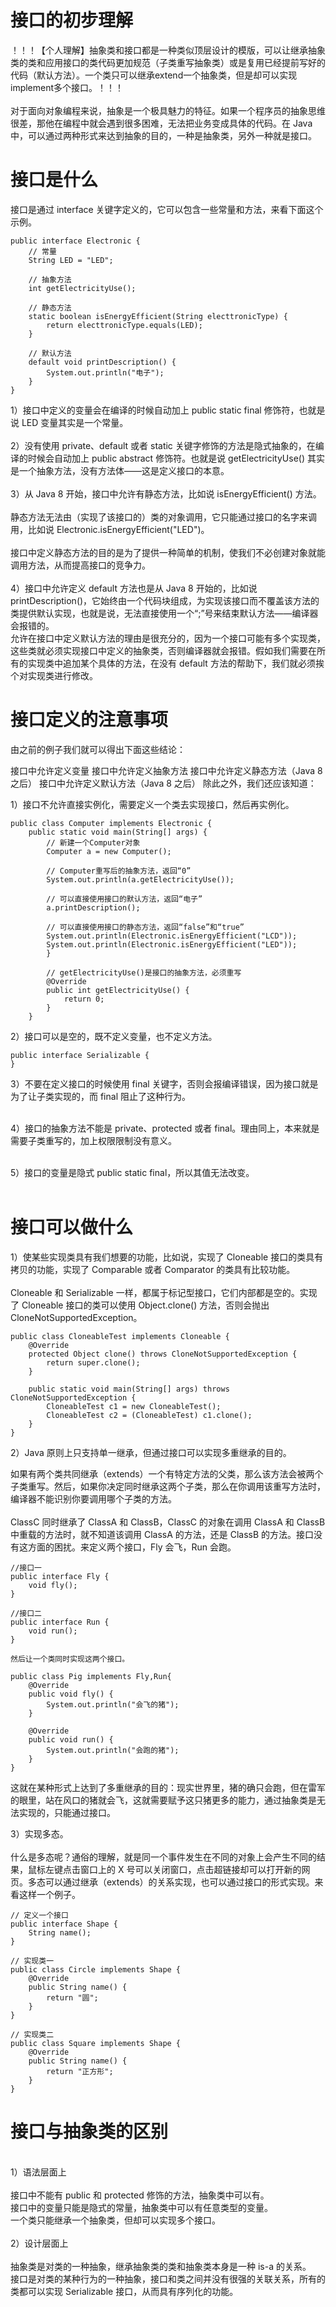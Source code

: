 <h1>接口的初步理解</h1>
！！！【个人理解】抽象类和接口都是一种类似顶层设计的模版，可以让继承抽象类的类和应用接口的类代码更加规范（子类重写抽象类）或是复用已经提前写好的代码（默认方法）。一个类只可以继承extend一个抽象类，但是却可以实现implement多个接口。！！！</br>
</br>
对于面向对象编程来说，抽象是一个极具魅力的特征。如果一个程序员的抽象思维很差，那他在编程中就会遇到很多困难，无法把业务变成具体的代码。在 Java 中，可以通过两种形式来达到抽象的目的，一种是抽象类，另外一种就是接口。</br>

<h1>接口是什么</h1>
接口是通过 interface 关键字定义的，它可以包含一些常量和方法，来看下面这个示例。</br>

```
public interface Electronic {
    // 常量
    String LED = "LED";

    // 抽象方法
    int getElectricityUse();

    // 静态方法
    static boolean isEnergyEfficient(String electtronicType) {
        return electtronicType.equals(LED);
    }

    // 默认方法
    default void printDescription() {
        System.out.println("电子");
    }
}
```

1）接口中定义的变量会在编译的时候自动加上 public static final 修饰符，也就是说 LED 变量其实是一个常量。</br>
</br>
2）没有使用 private、default 或者 static 关键字修饰的方法是隐式抽象的，在编译的时候会自动加上 public abstract 修饰符。也就是说 getElectricityUse() 其实是一个抽象方法，没有方法体——这是定义接口的本意。</br>
</br>
3）从 Java 8 开始，接口中允许有静态方法，比如说 isEnergyEfficient() 方法。</br>
</br>
静态方法无法由（实现了该接口的）类的对象调用，它只能通过接口的名字来调用，比如说 Electronic.isEnergyEfficient("LED")。</br>
</br>
接口中定义静态方法的目的是为了提供一种简单的机制，使我们不必创建对象就能调用方法，从而提高接口的竞争力。</br>
</br>
4）接口中允许定义 default 方法也是从 Java 8 开始的，比如说 printDescription()，它始终由一个代码块组成，为实现该接口而不覆盖该方法的类提供默认实现，也就是说，无法直接使用一个“;”号来结束默认方法——编译器会报错的。</br>
允许在接口中定义默认方法的理由是很充分的，因为一个接口可能有多个实现类，这些类就必须实现接口中定义的抽象类，否则编译器就会报错。假如我们需要在所有的实现类中追加某个具体的方法，在没有 default 方法的帮助下，我们就必须挨个对实现类进行修改。</br>

<h1>接口定义的注意事项</h1>

由之前的例子我们就可以得出下面这些结论：

接口中允许定义变量
接口中允许定义抽象方法
接口中允许定义静态方法（Java 8 之后）
接口中允许定义默认方法（Java 8 之后）
除此之外，我们还应该知道：

1）接口不允许直接实例化，需要定义一个类去实现接口，然后再实例化。

```
public class Computer implements Electronic {
    public static void main(String[] args) {
        // 新建一个Computer对象
        Computer a = new Computer();

        // Computer重写后的抽象方法，返回“0”
        System.out.println(a.getElectricityUse());

        // 可以直接使用接口的默认方法，返回“电子”
        a.printDescription();

        // 可以直接使用接口的静态方法，返回“false”和“true”
        System.out.println(Electronic.isEnergyEfficient("LCD"));
        System.out.println(Electronic.isEnergyEfficient("LED"));
        }

        // getElectricityUse()是接口的抽象方法，必须重写
        @Override
        public int getElectricityUse() {
            return 0;
        }
    }
```

2）接口可以是空的，既不定义变量，也不定义方法。</br>

```
public interface Serializable {
}
```

3）不要在定义接口的时候使用 final 关键字，否则会报编译错误，因为接口就是为了让子类实现的，而 final 阻止了这种行为。</br>
</br>

4）接口的抽象方法不能是 private、protected 或者 final。理由同上，本来就是需要子类重写的，加上权限限制没有意义。</br>
</br>

5）接口的变量是隐式 public static final，所以其值无法改变。</br>
</br>

<h1>接口可以做什么</h1>
1）使某些实现类具有我们想要的功能，比如说，实现了 Cloneable 接口的类具有拷贝的功能，实现了 Comparable 或者 Comparator 的类具有比较功能。</br>
</br>
Cloneable 和 Serializable 一样，都属于标记型接口，它们内部都是空的。实现了 Cloneable 接口的类可以使用 Object.clone() 方法，否则会抛出 CloneNotSupportedException。</br>

```
public class CloneableTest implements Cloneable {
    @Override
    protected Object clone() throws CloneNotSupportedException {
        return super.clone();
    }

    public static void main(String[] args) throws CloneNotSupportedException {
        CloneableTest c1 = new CloneableTest();
        CloneableTest c2 = (CloneableTest) c1.clone();
    }
}
```

2）Java 原则上只支持单一继承，但通过接口可以实现多重继承的目的。

如果有两个类共同继承（extends）一个有特定方法的父类，那么该方法会被两个子类重写。然后，如果你决定同时继承这两个子类，那么在你调用该重写方法时，编译器不能识别你要调用哪个子类的方法。</br>
</br>
ClassC 同时继承了 ClassA 和 ClassB，ClassC 的对象在调用 ClassA 和 ClassB 中重载的方法时，就不知道该调用 ClassA 的方法，还是 ClassB 的方法。接口没有这方面的困扰。来定义两个接口，Fly 会飞，Run 会跑。</br>

```
//接口一
public interface Fly {
    void fly();
}

//接口二
public interface Run {
    void run();
}

然后让一个类同时实现这两个接口。

public class Pig implements Fly,Run{
    @Override
    public void fly() {
        System.out.println("会飞的猪");
    }

    @Override
    public void run() {
        System.out.println("会跑的猪");
    }
}
```

这就在某种形式上达到了多重继承的目的：现实世界里，猪的确只会跑，但在雷军的眼里，站在风口的猪就会飞，这就需要赋予这只猪更多的能力，通过抽象类是无法实现的，只能通过接口。</br>

3）实现多态。</br>
</br>
什么是多态呢？通俗的理解，就是同一个事件发生在不同的对象上会产生不同的结果，鼠标左键点击窗口上的 X 号可以关闭窗口，点击超链接却可以打开新的网页。多态可以通过继承（extends）的关系实现，也可以通过接口的形式实现。来看这样一个例子。

```
// 定义一个接口
public interface Shape {
    String name();
}

// 实现类一
public class Circle implements Shape {
    @Override
    public String name() {
        return "圆";
    }
}

// 实现类二
public class Square implements Shape {
    @Override
    public String name() {
        return "正方形";
    }
}
```

<h1>接口与抽象类的区别</h1>
</br>
1）语法层面上</br>
</br>
接口中不能有 public 和 protected 修饰的方法，抽象类中可以有。</br>
接口中的变量只能是隐式的常量，抽象类中可以有任意类型的变量。</br>
一个类只能继承一个抽象类，但却可以实现多个接口。</br>
</br>
2）设计层面上</br>
</br>
抽象类是对类的一种抽象，继承抽象类的类和抽象类本身是一种 is-a 的关系。</br>
接口是对类的某种行为的一种抽象，接口和类之间并没有很强的关联关系，所有的类都可以实现 Serializable 接口，从而具有序列化的功能。</br>
